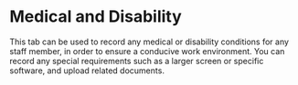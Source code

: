 Medical and Disability
==========

This tab can be used to record any medical or disability conditions for any staff member, in order to ensure a conducive work environment. You can record any special requirements such as a larger screen or specific software, and upload related documents.
